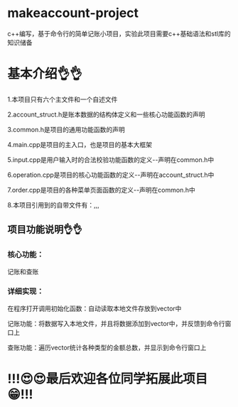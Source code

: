 # makeaccount-project
c++编写，基于命令行的简单记账小项目，实验此项目需要c++基础语法和stl库的知识储备
# 基本介绍👌👌
1.本项目只有六个主文件和一个自述文件

2.account_struct.h是账本数据的结构体定义和一些核心功能函数的声明

3.common.h是项目的通用功能函数的声明

4.main.cpp是项目的主入口，也是项目的基本大框架

5.input.cpp是用户输入时的合法校验功能函数的定义--声明在common.h中

6.operation.cpp是项目的核心功能函数的定义--声明在account_struct.h中

7.order.cpp是项目的各种菜单页面函数的定义--声明在common.h中

8.本项目引用到的自带文件有：<iostream>,<string>,<vector>,<system>
## 项目功能说明👌👌
### 核心功能：
记账和查账
### 详细实现：
在程序打开调用初始化函数：自动读取本地文件存放到vector中

记账功能：将数据写入本地文件，并且将数据添加到vector中，并反馈到命令行窗口上

查账功能：遍历vector统计各种类型的金额总数，并显示到命令行窗口上
# !!!😍😍最后欢迎各位同学拓展此项目😁!!!
